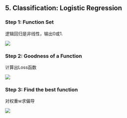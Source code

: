 ## 5. Classification: Logistic Regression

### Step 1: Function Set

逻辑回归是非线性，输出0或1.

![](https://github.com/steveLauwh/DeepLearning-notes/raw/master/Hung-yi%20Lee%20Machine%20Learning%20Notes/image/5.1.PNG)

### Step 2: Goodness of a Function

计算出Loss函数

![](https://github.com/steveLauwh/DeepLearning-notes/raw/master/Hung-yi%20Lee%20Machine%20Learning%20Notes/image/5.2.PNG)

### Step 3: Find the best function

对权重w求偏导

![](https://github.com/steveLauwh/DeepLearning-notes/raw/master/Hung-yi%20Lee%20Machine%20Learning%20Notes/image/5.3.PNG)

